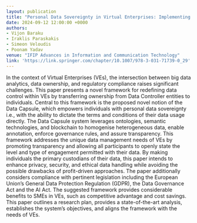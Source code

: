 ```yaml
---
layout: publication
title: "Personal Data Sovereignty in Virtual Enterprises: Implementing Data Capsules for Enhanced Privacy and Compliance"
date: 2024-09-12 12:00:00 +0000
authors:
- Vijon Baraku
- Iraklis Paraskakis
- Simeon Veloudis
- Poonam Yadav 
venue: "IFIP Advances in Information and Communication Technology"
link: 'https://link.springer.com/chapter/10.1007/978-3-031-71739-0_29'
---
```


In the context of Virtual Enterprises (VEs), the intersection between big data analytics, data ownership, and regulatory compliance raises significant challenges. This paper presents a novel framework for redefining data control within VEs by transferring ownership from Data Controller entities to individuals. Central to this framework is the proposed novel notion of the Data Capsule, which empowers individuals with personal data sovereignty i.e., with the ability to dictate the terms and conditions of their data usage directly. The Data Capsule system leverages ontologies, semantic technologies, and blockchain to homogenise heterogeneous data, enable annotation, enforce governance rules, and assure transparency. This framework addresses the unique data management needs of VEs by promoting transparency and allowing all participants to openly state the level and type of engagement permitted with their data. By making individuals the primary custodians of their data, this paper intends to enhance privacy, security, and ethical data handling while avoiding the possible drawbacks of profit-driven approaches. The paper additionally considers compliance with pertinent legislation including the European Union’s General Data Protection Regulation (GDPR), the Data Governance Act and the AI Act. The suggested framework provides considerable benefits to SMEs in VEs, such as competitive advantage and cost savings. This paper outlines a research plan, provides a state-of-the-art analysis, establishes the system’s objectives, and aligns the framework with the needs of VEs.